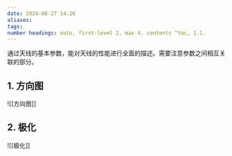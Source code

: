 ```yaml
---
date: 2024-08-27 14:26
aliases: 
tags: 
number headings: auto, first-level 2, max 4, contents ^toc, 1.1.
---
```

通过天线的基本参数，能对天线的性能进行全面的描述。需要注意参数之间相互关联的部分。

## 1. 方向图

![[方向图]]

## 2. 极化

![[极化]]
